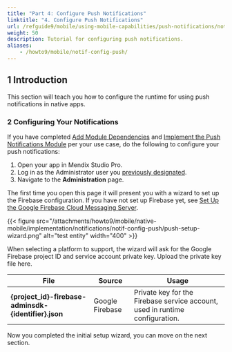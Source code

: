 ```yaml
---
title: "Part 4: Configure Push Notifications"
linktitle: "4. Configure Push Notifications"
url: /refguide9/mobile/using-mobile-capabilities/push-notifications/notif-config-push/
weight: 50
description: Tutorial for configuring push notifications.
aliases:
    - /howto9/mobile/notif-config-push/
---
```


## 1 Introduction

This section will teach you how to configure the runtime for using push notifications in native apps. 

### 2 Configuring Your Notifications

If you have completed [Add Module Dependencies](/refguide9/mobile/using-mobile-capabilities/push-notifications/notif-add-module-depends/) and [Implement the Push Notifications Module](/refguide9/mobile/using-mobile-capabilities/push-notifications/notif-implement-module/) per your use case, do the following to configure your push notifications:

1. Open your app in Mendix Studio Pro.
1. Log in as the Administrator user you [previously designated](/refguide9/mobile/using-mobile-capabilities/push-notifications/notif-implement-module/#config).
1. Navigate to the **Administration** page.

The first time you open this page it will present you with a wizard to set up the Firebase configuration. If you have not set up Firebase yet, see [Set Up the Google Firebase Cloud Messaging Server](/refguide9/mobile/using-mobile-capabilities/push-notifications/setting-up-google-firebase-cloud-messaging-server/). 

{{< figure src="/attachments/howto9/mobile/native-mobile/implementation/notifications/notif-config-push/push-setup-wizard.png" alt="test entity"   width="400"  >}}

When selecting a platform to support, the wizard will ask for the Google Firebase project ID and service account private key. Upload the private key file here.

| **File**    | **Source**   | **Usage**      |
| -------- | -------- | ------- |
| **{project_id}-firebase-adminsdk-{identifier}.json** | Google Firebase | Private key for the Firebase service account, used in runtime configuration. |  

Now you completed the initial setup wizard, you can move on the next section.
